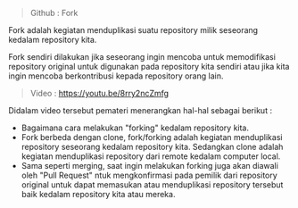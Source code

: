 > Github : Fork

Fork adalah kegiatan menduplikasi suatu repository milik seseorang kedalam repository kita.

Fork sendiri dilakukan jika seseorang ingin mencoba untuk memodifikasi repository original untuk digunakan pada repository kita sendiri atau jika kita ingin mencoba berkontribusi kepada repository orang lain.

> Video : https://youtu.be/8rry2ncZmfg

Didalam video tersebut pemateri menerangkan hal-hal sebagai berikut :

* Bagaimana cara melakukan "forking" kedalam repository kita.
* Fork berbeda dengan clone, fork/forking adalah kegiatan menduplikasi repository seseorang kedalam repository kita. Sedangkan clone adalah kegiatan menduplikasi repository dari remote kedalam computer local.
* Sama seperti merging, saat ingin melakukan forking juga akan diawali oleh "Pull Request" ntuk mengkonfirmasi pada pemilik dari repository original untuk dapat memasukan atau menduplikasi repository tersebut baik kedalam repository kita atau mereka. 
